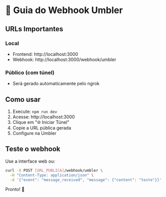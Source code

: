 # 🚀 Guia do Webhook Umbler

## URLs Importantes

### Local
- Frontend: http://localhost:3000
- Webhook: http://localhost:3000/webhook/umbler

### Público (com túnel)
- Será gerado automaticamente pelo ngrok

## Como usar

1. Execute: `npm run dev`
2. Acesse: http://localhost:3000  
3. Clique em "🌐 Iniciar Túnel"
4. Copie a URL pública gerada
5. Configure na Umbler

## Teste o webhook

Use a interface web ou:

```bash
curl -X POST [URL_PUBLICA]/webhook/umbler \
  -H "Content-Type: application/json" \
  -d '{"event": "message_received", "message": {"content": "teste"}}'
```

Pronto! 🎉